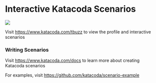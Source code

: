 # Interactive Katacoda Scenarios

[![](http://shields.katacoda.com/katacoda/tbuzz/count.svg)](https://www.katacoda.com/tbuzz "Get your profile on Katacoda.com")

Visit https://www.katacoda.com/tbuzz to view the profile and interactive scenarios

### Writing Scenarios
Visit https://www.katacoda.com/docs to learn more about creating Katacoda scenarios

For examples, visit https://github.com/katacoda/scenario-example
